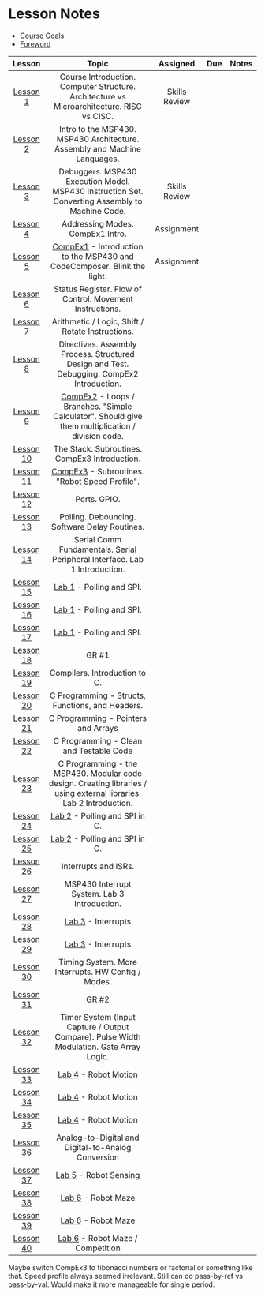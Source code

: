 # Lesson Notes

- [Course Goals](course_goals)
- [Foreword](foreword)

| Lesson | Topic | Assigned | Due | Notes |
| :-: | :-: | :-: | :-: | :-: |
| [Lesson 1](L1/index.html) | Course Introduction. Computer Structure.  Architecture vs Microarchitecture.  RISC vs CISC. | Skills Review | |
| [Lesson 2](L2/index.html) | Intro to the MSP430.  MSP430 Architecture.  Assembly and Machine Languages. | | |
| [Lesson 3](L3/index.html) | Debuggers.  MSP430 Execution Model.  MSP430 Instruction Set.  Converting Assembly to Machine Code. | Skills Review | |
| [Lesson 4](L4/index.html) | Addressing Modes.  CompEx1 Intro. | Assignment | |
| [Lesson 5](L5/index.html) | [CompEx1]() - Introduction to the MSP430 and CodeComposer.  Blink the light. | Assignment | |
| [Lesson 6](L6/index.html) | Status Register.  Flow of Control.  Movement Instructions. | | |
| [Lesson 7](L7/index.html) | Arithmetic / Logic, Shift / Rotate Instructions. | | |
| [Lesson 8](L8/index.html) | Directives.  Assembly Process.  Structured Design and Test.  Debugging.  CompEx2 Introduction. | | |
| [Lesson 9](L9/index.html) | [CompEx2]() - Loops / Branches.  "Simple Calculator".  Should give them multiplication / division code. | | |
| [Lesson 10](L10/index.html) | The Stack.  Subroutines.  CompEx3 Introduction. | | |
| [Lesson 11](L11/index.html) | [CompEx3]() - Subroutines.  "Robot Speed Profile". | | |
| [Lesson 12](L12/index.html) | Ports.  GPIO. | | |
| [Lesson 13](L13/index.html) | Polling.  Debouncing.  Software Delay Routines. | | |
| [Lesson 14](L14/index.html) | Serial Comm Fundamentals.  Serial Peripheral Interface.  Lab 1 Introduction. | | |
| [Lesson 15](L15/index.html) | [Lab 1]() - Polling and SPI. | | |
| [Lesson 16](L16/index.html) | [Lab 1]() - Polling and SPI. | | |
| [Lesson 17](L17/index.html) | [Lab 1]() - Polling and SPI. | | |
| [Lesson 18](L18/index.html) | GR #1 | | |
| [Lesson 19](L19/index.html) | Compilers.  Introduction to C. | | |
| [Lesson 20](L20/index.html) | C Programming - Structs, Functions, and Headers. | | |
| [Lesson 21](L21/index.html) | C Programming - Pointers and Arrays | | |
| [Lesson 22](L22/index.html) | C Programming - Clean and Testable Code | | |
| [Lesson 23](L23/index.html) | C Programming - the MSP430.  Modular code design.  Creating libraries / using external libraries.  Lab 2 Introduction. | | |
| [Lesson 24](L24/index.html) | [Lab 2]() - Polling and SPI in C. | | |
| [Lesson 25](L25/index.html) | [Lab 2]() - Polling and SPI in C. | | |
| [Lesson 26](L26/index.html) | Interrupts and ISRs. | | |
| [Lesson 27](L27/index.html) | MSP430 Interrupt System.  Lab 3 Introduction. | | |
| [Lesson 28](L28/index.html) | [Lab 3]() - Interrupts | | |
| [Lesson 29](L29/index.html) | [Lab 3]() - Interrupts | | |
| [Lesson 30](L30/index.html) | Timing System.  More Interrupts.  HW Config / Modes. | | |
| [Lesson 31](L31/index.html) | GR #2 | | |
| [Lesson 32](L32/index.html) | Timer System (Input Capture / Output Compare).  Pulse Width Modulation.  Gate Array Logic. | | |
| [Lesson 33](L33/index.html) | [Lab 4]() - Robot Motion | | |
| [Lesson 34](L34/index.html) | [Lab 4]() - Robot Motion | | |
| [Lesson 35](L35/index.html) | [Lab 4]() - Robot Motion | | |
| [Lesson 36](L36/index.html) | Analog-to-Digital and Digital-to-Analog Conversion | | |
| [Lesson 37](L37/index.html) | [Lab 5]() - Robot Sensing | | |
| [Lesson 38](L38/index.html) | [Lab 6]() - Robot Maze | | |
| [Lesson 39](L39/index.html) | [Lab 6]() - Robot Maze | | |
| [Lesson 40](L40/index.html) | [Lab 6]() - Robot Maze / Competition | | |

Maybe switch CompEx3 to fibonacci numbers or factorial or something like that.  Speed profile always seemed irrelevant.  Still can do pass-by-ref vs pass-by-val.  Would make it more manageable for single period.
